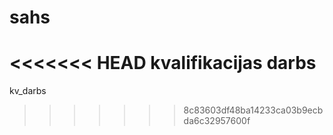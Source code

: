 # sahs
<<<<<<< HEAD
kvalifikacijas darbs
=======
kv_darbs
>>>>>>> 8c83603df48ba14233ca03b9ecbda6c32957600f
